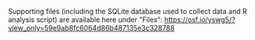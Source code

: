 Supporting files (including the SQLite database used to collect data and R analysis script) are available here under "Files":
https://osf.io/yswg5/?view_only=59e9ab8fc6064d86b487135e3c328788
